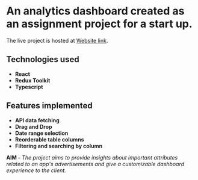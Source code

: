 # An analytics dashboard created as an assignment project for a start up.

The live project is hosted at [Website link](https://analytics-dashboard-gg.netlify.app/).

## Technologies used

- **React**
- **Redux Toolkit**
- **Typescript**

## Features implemented

- **API data fetching**
- **Drag and Drop**
- **Date range selection**
- **Reorderable table columns**
- **Filtering and searching by column**

**AIM -** _The project aims to provide insights about important attributes related to an app's advertisements and give a customizable dashboard experience to the client._
